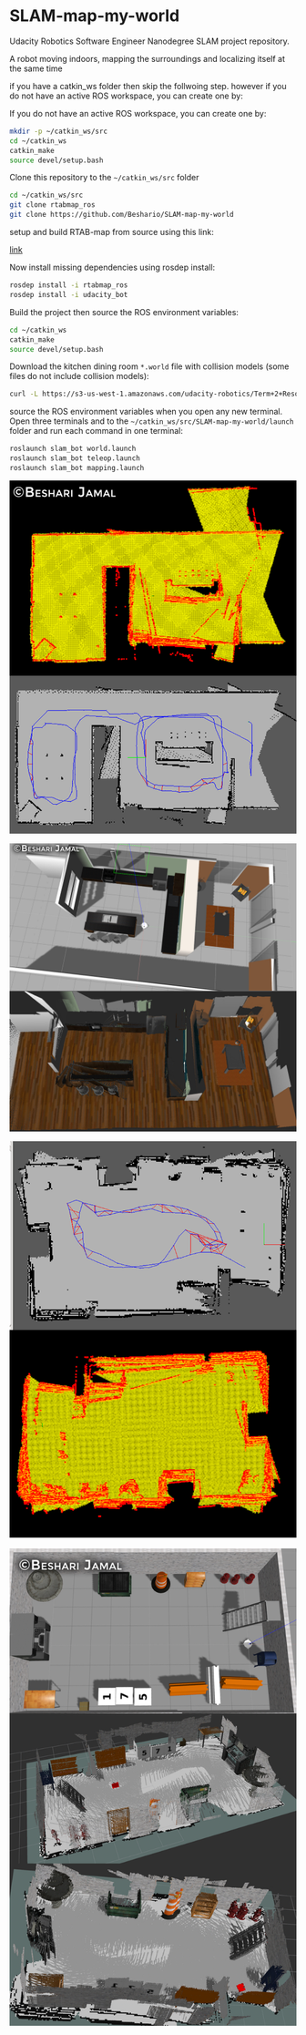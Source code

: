 # SLAM-map-my-world
Udacity Robotics Software Engineer Nanodegree SLAM project repository.

A robot moving indoors, mapping the surroundings and localizing itself at the same time

if you have a catkin_ws folder then skip the follwoing step.
however if you do not have an active ROS workspace, you can create one by:

If you do not have an active ROS workspace, you can create one by:

```sh
mkdir -p ~/catkin_ws/src
cd ~/catkin_ws
catkin_make
source devel/setup.bash
```
Clone this repository to the `~/catkin_ws/src` folder

```sh
cd ~/catkin_ws/src
git clone rtabmap_ros
git clone https://github.com/Beshario/SLAM-map-my-world
```


setup and build RTAB-map from source using this link:

[link](https://github.com/introlab/rtabmap_ros#build-from-source)

Now install missing dependencies using rosdep install:

```sh
rosdep install -i rtabmap_ros
rosdep install -i udacity_bot
```

Build the project then source the ROS environment variables:

```sh
cd ~/catkin_ws
catkin_make
source devel/setup.bash

```

Download the kitchen dining room `*.world` file with collision models (some files do not include collision models):

```sh
curl -L https://s3-us-west-1.amazonaws.com/udacity-robotics/Term+2+Resources/P3+Resources/models.tar.gz | tar zx -C ~/.gazebo/
```

source the ROS environment variables when you open any new terminal. Open three terminals and  to the `~/catkin_ws/src/SLAM-map-my-world/launch` folder and run each command in one terminal:

```sh
roslaunch slam_bot world.launch 
roslaunch slam_bot teleop.launch
roslaunch slam_bot mapping.launch
```

<p align="center"><img src="./config/kitchen_occupancy.png"></p>
<p align="center"><img src="./config/kitchenmap.png"></p>
<p align="center"><img src="./config/personalmap.png"></p>
<p align="center"><img src="./config/personalmodel.png"></p>

